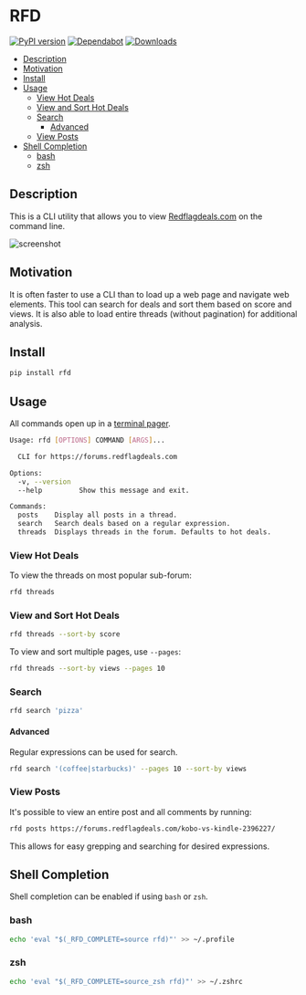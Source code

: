 # RFD

[![PyPI version](https://badge.fury.io/py/rfd.svg)](https://badge.fury.io/py/rfd)
[![Dependabot](https://badgen.net/badge/Dependabot/enabled/green?icon=dependabot)](https://dependabot.com/)
[![Downloads](https://pepy.tech/badge/rfd)](https://pepy.tech/project/rfd)

<!-- BEGIN mktoc -->
- [Description](#description)
- [Motivation](#motivation)
- [Install](#install)
- [Usage](#usage)
  - [View Hot Deals](#view-hot-deals)
  - [View and Sort Hot Deals](#view-and-sort-hot-deals)
  - [Search](#search)
    - [Advanced](#advanced)
  - [View Posts](#view-posts)
- [Shell Completion](#shell-completion)
  - [bash](#bash)
  - [zsh](#zsh)
<!-- END mktoc -->

## Description

This is a CLI utility that allows you to view [Redflagdeals.com](https://forums.redflagdeals.com) on the command line.

![screenshot](https://user-images.githubusercontent.com/4519234/85969861-e10a4100-b996-11ea-9a31-6203322c60ee.png)

## Motivation

It is often faster to use a CLI than to load up a web page and navigate web elements. This tool can search for deals and sort them based on score and views. It is also able to load entire threads (without pagination) for additional analysis.

## Install

```bash
pip install rfd
```

## Usage

All commands open up in a [terminal pager](https://en.wikipedia.org/wiki/Terminal_pager).

```sh
Usage: rfd [OPTIONS] COMMAND [ARGS]...

  CLI for https://forums.redflagdeals.com

Options:
  -v, --version
  --help         Show this message and exit.

Commands:
  posts    Display all posts in a thread.
  search   Search deals based on a regular expression.
  threads  Displays threads in the forum. Defaults to hot deals.
```

### View Hot Deals

To view the threads on most popular sub-forum:

```sh
rfd threads
```

### View and Sort Hot Deals

```sh
rfd threads --sort-by score
```

To view and sort multiple pages, use `--pages`:

```sh
rfd threads --sort-by views --pages 10
```

### Search

```sh
rfd search 'pizza'
```

#### Advanced

Regular expressions can be used for search.

```sh
rfd search '(coffee|starbucks)' --pages 10 --sort-by views
```

### View Posts

It's possible to view an entire post and all comments by running:

```sh
rfd posts https://forums.redflagdeals.com/kobo-vs-kindle-2396227/
```

This allows for easy grepping and searching for desired expressions.

## Shell Completion

Shell completion can be enabled if using `bash` or `zsh`.

### bash

```sh
echo 'eval "$(_RFD_COMPLETE=source rfd)"' >> ~/.profile
```

### zsh

```sh
echo 'eval "$(_RFD_COMPLETE=source_zsh rfd)"' >> ~/.zshrc
```
